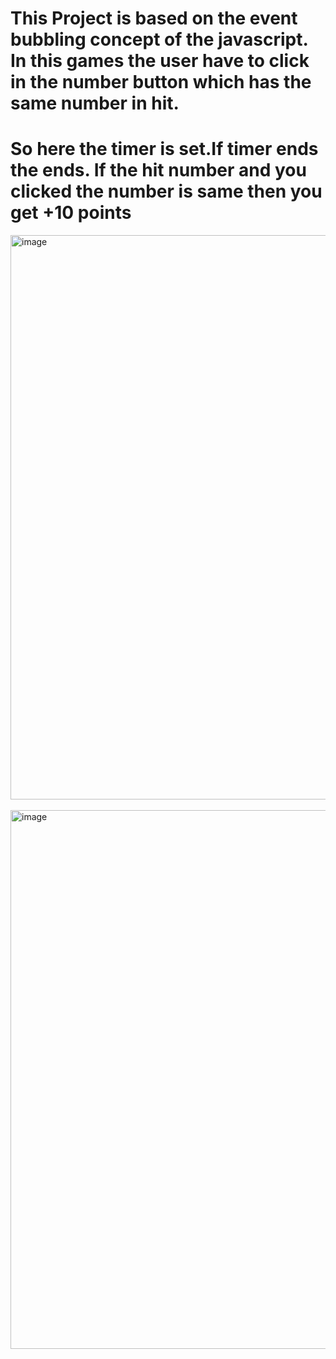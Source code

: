 <h1>This Project is based on the event bubbling concept of the javascript. In this games the user have to click in the number button which has the same number in hit.</h1>
<h1>So here the timer is set.If timer ends the ends. If the hit number and you clicked the number is same then you get +10 points</h1>



  
<img width="903" alt="image" src="https://github.com/vishalprabhu2018/bubbleGame/assets/46224719/e5b783ab-38f8-4dc9-a5e0-8069dc57743c"> 
<br/>  <br/>



<img width="862" alt="image" src="https://github.com/vishalprabhu2018/bubbleGame/assets/46224719/d8a86422-2fb5-4e9a-adc9-18d1682a5200">
